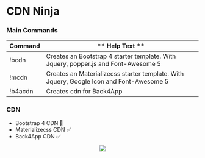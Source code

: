 # CDN Ninja

### Main Commands

| **Command** | ** Help Text **                                                                                   |
| ----------- | ------------------------------------------------------------------------------------------------- |
| !bcdn       | Creates an Bootstrap 4 starter template. With Jquery, popper.js and Font-Awesome 5                |
| !mcdn       | Creates an Materializecss starter template. With Jquery, Google Icon and Font-Awesome 5           |
| !b4acdn     | Creates cdn for Back4App                                                                          |




### CDN

- Bootstrap 4 CDN 🚀
- Materializecss CDN ✅
- Back4App CDN ✅



<p align="center">
  <img align="middel" src="https://i.imgur.com/Vp1w8uI.gif">
</p>



<!-- ### Bootswatch Template variations

| **Command**    | **Help Text **                                                    |
| -------------- | ----------------------------------------------------------------- |
| !bcdncerulean  | Creates an Bootstrap 4 Template with Cerulean Bootswatch Colors   |
| !bcdncosmo     | Creates an Bootstrap 4 Template with Cosmo Bootswatch colors      |
| !bcdncyborg    | Creates an Bootstrap 4 Template with Cyborg Bootswatch colors     |
| !bcdndarkly    | Creates an Bootstrap 4 Template with Darkly Bootswatch colors     |
| !bcdnflatly    | Creates an Bootstrap 4 Template with Flatly Bootswatch colors     |
| !bcdnjournal   | Creates an Bootstrap 4 Template with Journal Bootswatch colors    |
| !bcdnlitera    | Creates an Bootstrap 4 Template with Litera Bootswatch colors     |
| !bcdnlumen     | Creates an Bootstrap 4 Template with Lumen Bootswatch colors      |
| !bcdnlux       | Creates an Bootstrap 4 Template with Lux Bootswatch colors        |
| !bcdnmateria   | Creates an Bootstrap 4 Template with Materia Bootswatch colors    |
| !bcdnminty     | Creates an Bootstrap 4 Template with Minty Bootswatch colors      |
| !bcdnpulse     | Creates an Bootstrap 4 Template with Pulse Bootswatch colors      |
| !bcdnsandstone | Creates an Bootstrap 4 Template with Sandstone Bootswatch colors  |
| !bcdnsimplex   | Creates an Bootstrap 4 Template with Simplex Bootswatch colors    |
| !bcdnsketchy   | Creates an Bootstrap 4 Template with Sketchy Bootswatch colors    |
| !bcdnslate     | Creates an Bootstrap 4 Template with Slate Bootswatch colors      |
| !bcdnsolar     | Creates an Bootstrap 4 Template with solar Bootswatch colors      |
| !bcdnspacelab  | Creates an Bootstrap 4 Template with Space Lab Bootswatch colors  |
| !bcdnsuperhero | Creates an Bootstrap 4 Template with Super Hero Bootswatch colors |
| !bcdnunited    | Creates an Bootstrap 4 Template with United Bootswatch colors     |
| !bcdnyeti      | Creates an Bootstrap 4 Template with Yeti Bootswatch colors       |

### Forms and misc Classes

| Command      | Help Text                                      |
| ------------ | ---------------------------------------------- |
| !bsnav       | Default Navigation for Bootstrap               |
| !bsnavc      | Class to Align Navigation Center               |
| !bsnavr      | Class to Align Navigation Right                |
| !bsnavtab    | Class to Use Tab Style Navigation              |
| !bsnavsticky | Default Sticky Navigation for Bootstrap        |
| !bsnavpill   | Class to Use Pill Style Navigation             |
| !bsnavdd     | Default Dropdown Navigation (Requires Jquery)  |
| !bsnavj      | Class to Justify Navigation                    |
| !bfg         | Bootstrap Form Group parent element            |
| !bfc         | Bootstrap Form Control                         |
| !bsform      | Bootstrap form with input, select and textarea |

## Release Notes

| 🚀  | New Feature |
| --- | ----------- |
| ✅  | Minor Fix   |
| 🐛  | Bugfix      |

### [1.7.0]

### Added

- Added Meta Description element to initial block. 🚀 / Thanks [@betahope](https://github.com/BetaHope)

### [1.6.1]

### Fixed

- Fixed spelling mistake in the title of the plugin 🐛

### [1.6.0]

### Added

- Created a brand New Icon 🚀
- New Screencast 🚀
- New Shields added 🚀
- Added bug report template for Github 🚀
- Added feature request template for Github 🚀

### [1.5.0]

### Added

- Upgraded bootstrap to `4.5.0` 🚀
- Upgraded bootstrap to `3.5.1` ✅
- Upgraded bootstrap to `3.5.1` ✅
- Added sticky navbar with `!bsnavsticky` 🚀

### [1.4.1]

### Fixed

- Reverted jQuery to v.3.4.1 for compatibility issues with current Bootstrap version. ✅

### [1.4.0]

### Added

- Moved the paths for `style.css`to be a better standard now it will be `assets/css/style.css`
- Added support for Django templates `django-html` support requested in #15 🚀
- Added support for jinja templates `jinja-html` support requested in #15 🚀
- Updated jQuery to `3.5.0` ✅
- Updated popper.js to `1.16.1` ✅
- Updated Font Awesome to `5.13.0` ✅
- Added support for github actions 🚀

### Fixed

- Fixed an issue with the README with markdown errors.

### Removed

- Removed Azure-pipeline

### [1.3.0]

### Added

- Updated Bootstrap to `4.4.1` ✅
- Updated PopperJS to `1.16.0` ✅
- Added `!bcdncss` to add latest bootstrap and font awesome styles 🚀
- Emojis for better readability in changelog and README 🚀 😍
- Added [Bootswatch](https://bootswatch.com/) themes to be added with `!bcdnTHEMENAME` eg `!bcdnyeti` will give the Yeti bootswatch theme 🚀

### Fixed

- Fixed an issue where the wrong command was written in the README. 🐛
- Changed the structure of the tables in the readme to make it easier to read 🚀
- Added and removed comma structure in `package.json` as this was broken

### [1.2.3]

### Fixed

- Fixed a problem with versions and npm ✅

### [1.2.1]

### Added

- Added `bcdnjs` to the table in README 🚀
- Updated Font Awesome 5 to `5.11.2` ✅

### [1.2.0]

### Added

- Added `bcdnjs` this will give you the ability to just insert all the javascript at the footer. 🚀
- Updated FontAwesome 5 to `5.10.0-11` ✅

### [1.1.9]

### Added

- Updated FontAwesome 5 to `5.8.2` ✅
- Updated Jquery to `3.4.1` ✅
- Updated popper.js to `1.50.0` ✅

### Fixed

- Changed FontAwesome 4 to 5 on Bootstrap 3 Starter Template 🚀

### [1.1.8]

### Fixed

- Fixed issues with updating and publishing 🐛

### [1.1.7]

### Added

- Added AJAX Support with new command `!bcdnajax` - Thanks to [@alejandrogarciapalomo](https://github.com/alejandrogarciapalomo) 🚀

### [1.1.6]

### Added

- Updated Bootstrap to version `4.3.1` - Thanks to [@alejandrogarciapalomo](https://github.com/alejandrogarciapalomo) ✅
- Updated Fontawesome to version `5.7.2` - Thanks to [@alejandrogarciapalomo](https://github.com/alejandrogarciapalomo) ✅

### [1.1.5]

#### Fixed

Fixed some issues with readme 🐛

### [1.1.4]

#### Added

- Updated Bootstrap to version `4.2.1` ✅
- Updated Fontawesome to version `5.7.0` ✅
- Added Bootstrap 3 Template `!b3cdn` for the legacy people that wanted it. 🚀
- Added full form with input, select and textarea. #9 - Thanks to [@wings30306](https://github.com/Wings30306) 🚀

#### Fixed

- Added a license #8 - This plugin now has a GNU GENERAL PUBLIC LICENSE. 🚀
- Fixed the table in readme looking wrong. ✅

### [1.1.3]

#### Removed

- Removed Django and vue HTML as it was not working correctly 🐛

### [1.1.2]

#### Fixed

- Fixed where the javascript was `.map` file 🐛

### [1.1.1]

#### Fixed

- Fixed some minor spelling errors in readme and other files 🐛

### [1.1.0]

#### Added

- Added Support for JSX / ReactJS 🚀
- Added Support for Vue HTML 🚀
- Added Font Awesome 5 Free 🚀

#### Removed

- Removed Font Awesome 4.7 ✅

### [1.0.8]

#### Added

- Updated Bootstrap CSS to `4.1.2` 🚀
- Updated Bootstrap JS to `4.1.2` 🚀

### [1.0.7]

#### Added

- Added icon to plugin 🐛

### [1.0.6]

#### Fixed

- Space in Url for bootstrap. #5 🐛
- Fixed popper.js unexpected token error. #6 🐛
- Problems with badges not displaying. 🐛

#### Removed

- Removed Travis CI Build testing for now ✅

### [1.0.5]

#### Fixed

- Double text in readme. 🐛

### [1.0.4]

#### Added

- Readme badges 🚀

#### Fixed

- Fixed error in package.json version 🐛

### [1.0.3]

#### Added

- Added Navigation snippets - Thanks to [@karnthis](https://github.com/karnthis) #1 🚀
- Added Bootstrap4 CDN without jQuery - Thanks to [@nartc](https://github.com/nartc) #2 🚀
- Added 2 basic form snippets: form-group and form-control Thanks to [@nartc](https://github.com/nartc) #3 🚀
- Updated readme with table of commands. ✅
- Added travis CI testing (WIP) 🚀

#### Fixed

- Fixed spelling errors. 🐛

### [1.0.2]

- Minor adjustments to files ✅

### [1.0.0]

Initial release of Bootstrap 4 with CDN Boilerplate 😍 🚀

## Known Issues

No known issues so far.

## Credits

- [@karnthis](https://github.com/karnthis)
- [@nartc](https://github.com/nartc)
- [@wings30306](https://github.com/Wings30306)
- [@gbrachetta](https://github.com/GBrachetta)
- [@betahope](https://github.com/BetaHope) -->
